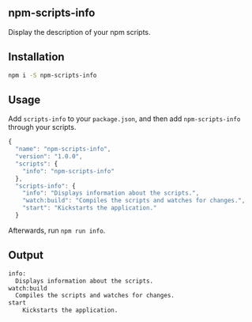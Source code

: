 ## npm-scripts-info
Display the description of your npm scripts.

## Installation
```bash
npm i -S npm-scripts-info
```

## Usage
Add `scripts-info` to your `package.json`, and then add `npm-scripts-info` through your scripts.
```js
{
  "name": "npm-scripts-info",
  "version": "1.0.0",
  "scripts": {
  	"info": "npm-scripts-info"
  },
  "scripts-info": {
  	"info": "Displays information about the scripts.",
  	"watch:build": "Compiles the scripts and watches for changes.",
  	"start": "Kickstarts the application."
  }
```
Afterwards, run `npm run info`.

## Output
```bash
info:
  Displays information about the scripts.
watch:build
  Compiles the scripts and watches for changes.
start
	Kickstarts the application.
```